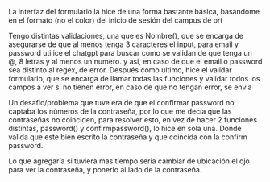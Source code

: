 La interfaz del formulario la hice de una forma bastante básica, basándome en el formato (no el color) del inicio de sesión del campus de ort


Tengo distintas validaciones, una que es Nombre(), que se encarga de asegurarse de que al menos tenga 3 caracteres el input, para email y password utilice el chatgpt para buscar como se validan de que tenga un @, 8 letras y al menos un numero. y asi, en caso de que el email o password sea distinto al regex, de error. Después como ultimo, hice el validar formulario, que se encarga de llamar todas las funciones y validar todos los campos a ver si no tienen error, en caso de que no tengan error, se envia

Un desafio/problema que tuve era de que el confirmar password no captaba los números de la contraseña, por lo que me decía que las contraseñas no coinciden, para resolver esto, en vez de hacer 2 funciones distintas, password() y confirmpassword(), lo hice en sola una. Donde valida que este bien escrito la contraseña y que coincida con la confirm password.

Lo que agregaría si tuviera mas tiempo seria cambiar de ubicación el ojo para ver la contraseña, y ponerlo al lado de la contraseña.

